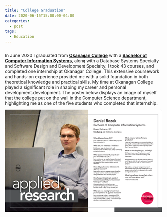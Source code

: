 ```yaml
---
title: "College Graduation"
date: 2020-06-15T15:00:00-04:00
categories:
  - post
tags:
  - Education
---
```


<div style="display: flex; align-items: center; flex-direction: column;">
  <div style="flex: 1;">
    <p>In June 2020 I graduated from <a href="https://www.okanagan.bc.ca/"><strong>Okanagan College</strong></a> with a <a href="https://www.okanagan.bc.ca/bachelor-of-computer-information-systems-degree"><strong>Bachelor of Computer Information Systems</strong></a>, along with a Database Systems Specialty and Software Design and Development Specialty. I took 43 courses, and completed one internship at Okanagan College. This extensive coursework and hands-on experience provided me with a solid foundation in both theoretical knowledge and practical skills. My time at Okanagan College played a significant role in shaping my career and personal development.development. The poster below displays an image of myself that the college put on the wall in the Computer Science department, highlighting me as one of the five students who completed that internship.</p>
  </div>
  <div style="flex: 1; text-align: right;">
    <img src="/assets/images/researcherPoster.png" alt="Applied Research Poster">
  </div>
</div>
